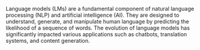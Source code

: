 Language models (LMs) are a fundamental component of natural language processing (NLP) and artificial intelligence (AI). They are designed to understand, generate, and manipulate human language by predicting the likelihood of a sequence of words. The evolution of language models has significantly impacted various applications such as chatbots, translation systems, and content generation.
